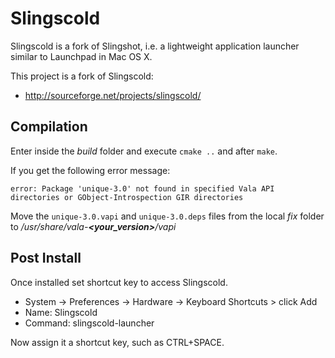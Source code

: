 # Slingscold

Slingscold is a fork of Slingshot, i.e. a lightweight application launcher similar to Launchpad in Mac OS X.

This project is a fork of Slingscold:

  * http://sourceforge.net/projects/slingscold/

## Compilation

Enter inside the *build* folder and execute `cmake ..` and after `make`.

If you get the following error message:

```error: Package 'unique-3.0' not found in specified Vala API directories or GObject-Introspection GIR directories```

Move the `unique-3.0.vapi` and `unique-3.0.deps` files from the local *fix* folder to */usr/share/vala-__<your_version>__/vapi*

## Post Install

Once installed set shortcut key to access Slingscold.

  * System -> Preferences -> Hardware -> Keyboard Shortcuts > click Add
  * Name: Slingscold
  * Command: slingscold-launcher

Now assign it a shortcut key, such as CTRL+SPACE.
